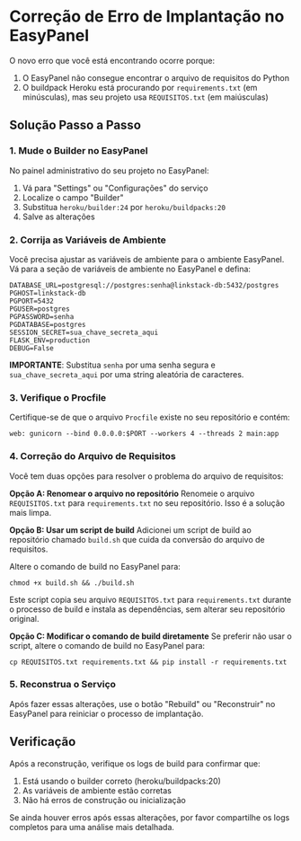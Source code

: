 # Correção de Erro de Implantação no EasyPanel

O novo erro que você está encontrando ocorre porque:

1. O EasyPanel não consegue encontrar o arquivo de requisitos do Python
2. O buildpack Heroku está procurando por `requirements.txt` (em minúsculas), mas seu projeto usa `REQUISITOS.txt` (em maiúsculas)

## Solução Passo a Passo

### 1. Mude o Builder no EasyPanel

No painel administrativo do seu projeto no EasyPanel:

1. Vá para "Settings" ou "Configurações" do serviço
2. Localize o campo "Builder"
3. Substitua `heroku/builder:24` por `heroku/buildpacks:20`
4. Salve as alterações

### 2. Corrija as Variáveis de Ambiente

Você precisa ajustar as variáveis de ambiente para o ambiente EasyPanel. Vá para a seção de variáveis de ambiente no EasyPanel e defina:

```
DATABASE_URL=postgresql://postgres:senha@linkstack-db:5432/postgres
PGHOST=linkstack-db
PGPORT=5432
PGUSER=postgres
PGPASSWORD=senha
PGDATABASE=postgres
SESSION_SECRET=sua_chave_secreta_aqui
FLASK_ENV=production
DEBUG=False
```

**IMPORTANTE**: Substitua `senha` por uma senha segura e `sua_chave_secreta_aqui` por uma string aleatória de caracteres.

### 3. Verifique o Procfile

Certifique-se de que o arquivo `Procfile` existe no seu repositório e contém:

```
web: gunicorn --bind 0.0.0.0:$PORT --workers 4 --threads 2 main:app
```

### 4. Correção do Arquivo de Requisitos

Você tem duas opções para resolver o problema do arquivo de requisitos:

**Opção A: Renomear o arquivo no repositório**
Renomeie o arquivo `REQUISITOS.txt` para `requirements.txt` no seu repositório. Isso é a solução mais limpa.

**Opção B: Usar um script de build**
Adicionei um script de build ao repositório chamado `build.sh` que cuida da conversão do arquivo de requisitos.

Altere o comando de build no EasyPanel para:

```
chmod +x build.sh && ./build.sh
```

Este script copia seu arquivo `REQUISITOS.txt` para `requirements.txt` durante o processo de build e instala as dependências, sem alterar seu repositório original.

**Opção C: Modificar o comando de build diretamente**
Se preferir não usar o script, altere o comando de build no EasyPanel para:

```
cp REQUISITOS.txt requirements.txt && pip install -r requirements.txt
```

### 5. Reconstrua o Serviço

Após fazer essas alterações, use o botão "Rebuild" ou "Reconstruir" no EasyPanel para reiniciar o processo de implantação.

## Verificação

Após a reconstrução, verifique os logs de build para confirmar que:
1. Está usando o builder correto (heroku/buildpacks:20)
2. As variáveis de ambiente estão corretas
3. Não há erros de construção ou inicialização

Se ainda houver erros após essas alterações, por favor compartilhe os logs completos para uma análise mais detalhada.